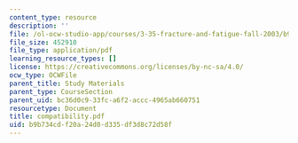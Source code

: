 ```yaml
---
content_type: resource
description: ''
file: /ol-ocw-studio-app/courses/3-35-fracture-and-fatigue-fall-2003/b9b734cdf20a24d0d335df3d8c72d58f_compatibility.pdf
file_size: 452910
file_type: application/pdf
learning_resource_types: []
license: https://creativecommons.org/licenses/by-nc-sa/4.0/
ocw_type: OCWFile
parent_title: Study Materials
parent_type: CourseSection
parent_uid: bc36d0c9-33fc-a6f2-accc-4965ab660751
resourcetype: Document
title: compatibility.pdf
uid: b9b734cd-f20a-24d0-d335-df3d8c72d58f
---
```

